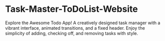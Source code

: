 # Task-Master-ToDoList-Website
Explore the Awesome Todo App! A creatively designed task manager with a vibrant interface, animated transitions, and a fixed header. Enjoy the simplicity of adding, checking off, and removing tasks with style.
